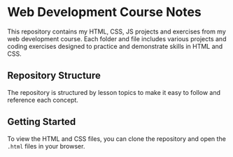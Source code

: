 # Web Development Course Notes

This repository contains my HTML, CSS, JS projects and exercises from my web development course. Each folder and file includes various projects and coding exercises designed to practice and demonstrate skills in HTML and CSS.

## Repository Structure

The repository is structured by lesson topics to make it easy to follow and reference each concept.

## Getting Started

To view the HTML and CSS files, you can clone the repository and open the `.html` files in your browser.


